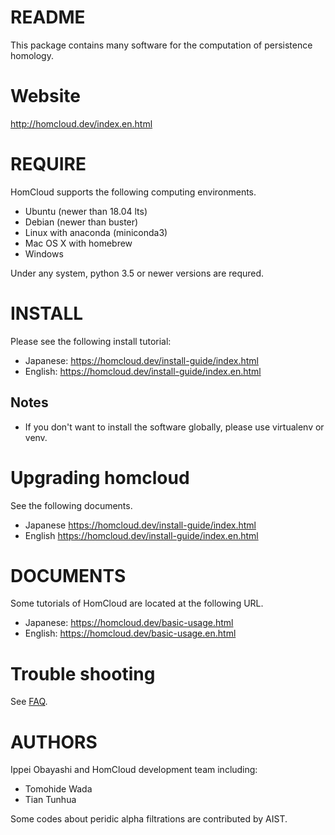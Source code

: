 # README

This package contains many software for the computation of persistence homology.

# Website

<http://homcloud.dev/index.en.html>

# REQUIRE
HomCloud supports the following computing environments.

* Ubuntu (newer than 18.04 lts)
* Debian (newer than buster)
* Linux with anaconda (miniconda3)
* Mac OS X with homebrew
* Windows

Under any system, python 3.5 or newer versions are requred.

# INSTALL

Please see the following install tutorial:

* Japanese: <https://homcloud.dev/install-guide/index.html>
* English: <https://homcloud.dev/install-guide/index.en.html>

## Notes

* If you don't want to install the software globally, please use virtualenv or venv.

# Upgrading homcloud

See the following documents.

* Japanese <https://homcloud.dev/install-guide/index.html>
* English <https://homcloud.dev/install-guide/index.en.html>

# DOCUMENTS

Some tutorials of HomCloud are located at the following URL.
* Japanese: <https://homcloud.dev/basic-usage.html>
* English: <https://homcloud.dev/basic-usage.en.html>

# Trouble shooting

See [FAQ](https://homcloud.dev/faq.html).

# AUTHORS

Ippei Obayashi and HomCloud development team including:

* Tomohide Wada
* Tian Tunhua

Some codes about peridic alpha filtrations are contributed by AIST.
